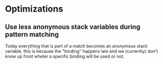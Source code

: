 # Optimizations

## Use less anonymous stack variables during pattern matching

Today everything that is part of a match becomes an anonymous stack variable,
this is because the "binding" happens late and we (currently) don't know up
front wheter a specific binding will be used or not.